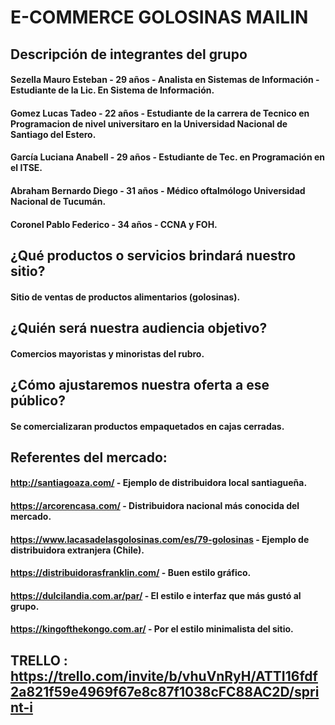# E-COMMERCE GOLOSINAS MAILIN

## Descripción de integrantes del grupo

#### Sezella Mauro Esteban - 29 años - Analista en Sistemas de Información - Estudiante de la Lic. En Sistema de Información.
#### Gomez Lucas Tadeo - 22 años - Estudiante de la carrera de Tecnico en Programacion de nivel universitaro en la Universidad Nacional de Santiago del Estero.
#### García Luciana Anabell - 29 años - Estudiante de Tec. en Programación en el ITSE.
#### Abraham Bernardo Diego - 31 años - Médico oftalmólogo Universidad Nacional de Tucumán.
#### Coronel Pablo Federico - 34 años - CCNA y FOH.

## ¿Qué productos o servicios brindará nuestro sitio? 
#### Sitio de ventas de productos alimentarios (golosinas).

## ¿Quién será nuestra audiencia objetivo?
#### Comercios mayoristas y minoristas del rubro.

## ¿Cómo ajustaremos nuestra oferta a ese público?
#### Se comercializaran productos empaquetados en cajas cerradas.

## Referentes del mercado:

#### http://santiagoaza.com/ - Ejemplo de distribuidora local santiagueña.
#### https://arcorencasa.com/ - Distribuidora nacional más conocida del mercado.
#### https://www.lacasadelasgolosinas.com/es/79-golosinas - Ejemplo de distribuidora extranjera (Chile).
#### https://distribuidorasfranklin.com/ - Buen estilo gráfico.
#### https://dulcilandia.com.ar/par/ - El estilo e interfaz que más gustó al grupo.
#### https://kingofthekongo.com.ar/ - Por el estilo minimalista del sitio.

## TRELLO : https://trello.com/invite/b/vhuVnRyH/ATTI16fdf2a821f59e4969f67e8c87f1038cFC88AC2D/sprint-i